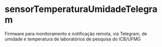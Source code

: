 # sensorTemperaturaUmidadeTelegram
Firmware para monitoramento e notificação remota, via Telegram, de umidade e temperatura de laboratórios de pesquisa do ICB/UFMG 
